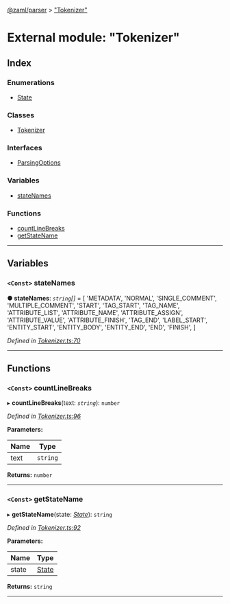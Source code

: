 [@zaml/parser](../README.md) > ["Tokenizer"](../modules/_tokenizer_.md)

# External module: "Tokenizer"

## Index

### Enumerations

* [State](../enums/_tokenizer_.state.md)

### Classes

* [Tokenizer](../classes/_tokenizer_.tokenizer.md)

### Interfaces

* [ParsingOptions](../interfaces/_tokenizer_.parsingoptions.md)

### Variables

* [stateNames](_tokenizer_.md#statenames)

### Functions

* [countLineBreaks](_tokenizer_.md#countlinebreaks)
* [getStateName](_tokenizer_.md#getstatename)

---

## Variables

<a id="statenames"></a>

### `<Const>` stateNames

**● stateNames**: *`string`[]* =  [
  'METADATA',
  'NORMAL',
  'SINGLE_COMMENT',
  'MULTIPLE_COMMENT',
  'START',
  'TAG_START',
  'TAG_NAME',
  'ATTRIBUTE_LIST',
  'ATTRIBUTE_NAME',
  'ATTRIBUTE_ASSIGN',
  'ATTRIBUTE_VALUE',
  'ATTRIBUTE_FINISH',
  'TAG_END',
  'LABEL_START',
  'ENTITY_START',
  'ENTITY_BODY',
  'ENTITY_END',
  'END',
  'FINISH',
]

*Defined in [Tokenizer.ts:70](https://github.com/nexushubs/zaml-lang/blob/5afa52e/packages/zaml-parser/src/Tokenizer.ts#L70)*

___

## Functions

<a id="countlinebreaks"></a>

### `<Const>` countLineBreaks

▸ **countLineBreaks**(text: *`string`*): `number`

*Defined in [Tokenizer.ts:96](https://github.com/nexushubs/zaml-lang/blob/5afa52e/packages/zaml-parser/src/Tokenizer.ts#L96)*

**Parameters:**

| Name | Type |
| ------ | ------ |
| text | `string` |

**Returns:** `number`

___
<a id="getstatename"></a>

### `<Const>` getStateName

▸ **getStateName**(state: *[State](../enums/_tokenizer_.state.md)*): `string`

*Defined in [Tokenizer.ts:92](https://github.com/nexushubs/zaml-lang/blob/5afa52e/packages/zaml-parser/src/Tokenizer.ts#L92)*

**Parameters:**

| Name | Type |
| ------ | ------ |
| state | [State](../enums/_tokenizer_.state.md) |

**Returns:** `string`

___

